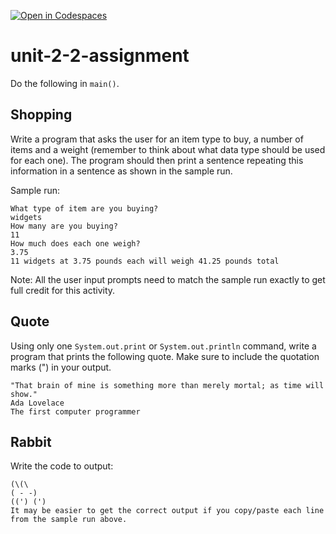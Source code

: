[![Open in Codespaces](https://classroom.github.com/assets/launch-codespace-2972f46106e565e64193e422d61a12cf1da4916b45550586e14ef0a7c637dd04.svg)](https://classroom.github.com/open-in-codespaces?assignment_repo_id=16283838)
# unit-2-2-assignment

Do the following in `main()`.

## Shopping
Write a program that asks the user for an item type to buy, a number of items and a weight (remember to think about what data type should be used for each one). The program should then print a sentence repeating this information in a sentence as shown in the sample run.

Sample run:
```
What type of item are you buying?
widgets
How many are you buying?
11
How much does each one weigh?
3.75
11 widgets at 3.75 pounds each will weigh 41.25 pounds total
```
Note: All the user input prompts need to match the sample run exactly to get full credit for this activity.

## Quote
Using only one `System.out.print` or `System.out.println` command, write a program that prints the following quote. Make sure to include the quotation marks (") in your output.
```
"That brain of mine is something more than merely mortal; as time will show."
Ada Lovelace
The first computer programmer
```

## Rabbit
Write the code to output:
```
(\(\
( - -)
((') (')
It may be easier to get the correct output if you copy/paste each line from the sample run above.
